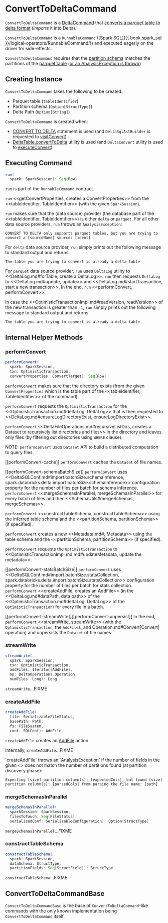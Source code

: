 # ConvertToDeltaCommand

`ConvertToDeltaCommand` is a [DeltaCommand](../DeltaCommand.md) that [converts a parquet table to delta format](#run) (_imports_ it into Delta).

`ConvertToDeltaCommand` is a `RunnableCommand` ([Spark SQL]({{ book.spark_sql }}/logical-operators/RunnableCommand/)) and executed eagerly on the driver for side-effects.

`ConvertToDeltaCommand` requires that the [partition schema](#partitionSchema) matches the partitions of the [parquet table](#tableIdentifier) ([or an AnalysisException is thrown](#createAddFile-unexpectedNumPartitionColumnsFromFileNameException))

## Creating Instance

`ConvertToDeltaCommand` takes the following to be created:

* <span id="tableIdentifier"> Parquet table (`TableIdentifier`)
* <span id="partitionSchema"> Partition schema (`Option[StructType]`)
* <span id="deltaPath"> Delta Path (`Option[String]`)

`ConvertToDeltaCommand` is created when:

* [CONVERT TO DELTA](../../sql/index.md#CONVERT-TO-DELTA) statement is used (and `DeltaSqlAstBuilder` is requested to [visitConvert](../../sql/DeltaSqlAstBuilder.md#visitConvert))
* [DeltaTable.convertToDelta](../../DeltaTable.md#convertToDelta) utility is used (and `DeltaConvert` utility is used to [executeConvert](../../DeltaConvert.md#executeConvert))

## <span id="run"> Executing Command

```scala
run(
  spark: SparkSession): Seq[Row]
```

`run` is part of the `RunnableCommand` contract.

`run` <<getConvertProperties, creates a ConvertProperties>> from the <<tableIdentifier, TableIdentifier>> (with the given `SparkSession`).

`run` makes sure that the (data source) provider (the database part of the <<tableIdentifier, TableIdentifier>>) is either `delta` or `parquet`. For all other data source providers, `run` throws an `AnalysisException`:

```text
CONVERT TO DELTA only supports parquet tables, but you are trying to convert a [sourceName] source: [ident]
```

For `delta` data source provider, `run` simply prints out the following message to standard output and returns.

```text
The table you are trying to convert is already a delta table
```

For `parquet` data source provider, `run` uses `DeltaLog` utility to <<DeltaLog.md#forTable, create a DeltaLog>>. `run` then requests `DeltaLog` to <<DeltaLog.md#update, update>> and <<DeltaLog.md#startTransaction, start a new transaction>>. In the end, `run` <<performConvert, performConvert>>.

In case the <<OptimisticTransactionImpl.md#readVersion, readVersion>> of the new transaction is greater than `-1`, `run` simply prints out the following message to standard output and returns.

```text
The table you are trying to convert is already a delta table
```

## Internal Helper Methods

### <span id="performConvert"> performConvert

```scala
performConvert(
  spark: SparkSession,
  txn: OptimisticTransaction,
  convertProperties: ConvertTarget): Seq[Row]
```

`performConvert` makes sure that the directory exists (from the given `ConvertProperties` which is the table part of the <<tableIdentifier, TableIdentifier>> of the command).

`performConvert` requests the `OptimisticTransaction` for the <<OptimisticTransaction.md#deltaLog, DeltaLog>> that is then requested to <<DeltaLog.md#ensureLogDirectoryExist, ensureLogDirectoryExist>>.

`performConvert` <<DeltaFileOperations.md#recursiveListDirs, creates a Dataset to recursively list directories and files>> in the directory and leaves only files (by filtering out directories using `WHERE` clause).

NOTE: `performConvert` uses `Dataset` API to build a distributed computation to query files.

[[performConvert-cache]]
`performConvert` caches the `Dataset` of file names.

[[performConvert-schemaBatchSize]]
`performConvert` uses <<DeltaSQLConf.md#import.batchSize.schemaInference, spark.databricks.delta.import.batchSize.schemaInference>> configuration property for the number of files per batch for schema inference. `performConvert` <<mergeSchemasInParallel, mergeSchemasInParallel>> for every batch of files and then <<SchemaUtils#mergeSchemas, mergeSchemas>>.

`performConvert` <<constructTableSchema, constructTableSchema>> using the inferred table schema and the <<partitionSchema, partitionSchema>> (if specified).

`performConvert` creates a new <<Metadata.md#, Metadata>> using the table schema and the <<partitionSchema, partitionSchema>> (if specified).

`performConvert` requests the `OptimisticTransaction` to <<OptimisticTransactionImpl.md.md#updateMetadata, update the metadata>>.

[[performConvert-statsBatchSize]]
`performConvert` uses <<DeltaSQLConf.md#import.batchSize.statsCollection, spark.databricks.delta.import.batchSize.statsCollection>> configuration property for the number of files per batch for stats collection. `performConvert` <<createAddFile, creates an AddFile>> (in the <<DeltaLog.md#dataPath, data path>> of the <<OptimisticTransaction.md#deltaLog, DeltaLog>> of the `OptimisticTransaction`) for every file in a batch.

[[performConvert-streamWrite]][[performConvert-unpersist]]
In the end, `performConvert` <<streamWrite, streamWrite>> (with the `OptimisticTransaction`, the ``AddFile``s, and Operation.md#Convert[Convert] operation) and unpersists the `Dataset` of file names.

### <span id="streamWrite"> streamWrite

```scala
streamWrite(
  spark: SparkSession,
  txn: OptimisticTransaction,
  addFiles: Iterator[AddFile],
  op: DeltaOperations.Operation,
  numFiles: Long): Long
```

`streamWrite`...FIXME

### <span id="createAddFile"> createAddFile

```scala
createAddFile(
  file: SerializableFileStatus,
  basePath: Path,
  fs: FileSystem,
  conf: SQLConf): AddFile
```

`createAddFile` creates an [AddFile](../../AddFile.md) action.

Internally, `createAddFile`...FIXME

<span id="createAddFile-unexpectedNumPartitionColumnsFromFileNameException">
`createAddFile` throws an `AnalysisException` if the number of fields in the given <<partitionSchema, partition schema>> does not match the number of partitions found (at partition discovery phase):

```text
Expecting [size] partition column(s): [expectedCols], but found [size] partition column(s): [parsedCols] from parsing the file name: [path]
```

### <span id="mergeSchemasInParallel"> mergeSchemasInParallel

```scala
mergeSchemasInParallel(
  sparkSession: SparkSession,
  filesToTouch: Seq[FileStatus],
  serializedConf: SerializableConfiguration): Option[StructType]
```

`mergeSchemasInParallel`...FIXME

### <span id="constructTableSchema"> constructTableSchema

```scala
constructTableSchema(
  spark: SparkSession,
  dataSchema: StructType,
  partitionFields: Seq[StructField]): StructType
```

`constructTableSchema`...FIXME

## <span id="ConvertToDeltaCommandBase"> ConvertToDeltaCommandBase

`ConvertToDeltaCommandBase` is the base of `ConvertToDeltaCommand`-like commands with the only known implementation being `ConvertToDeltaCommand` itself.
